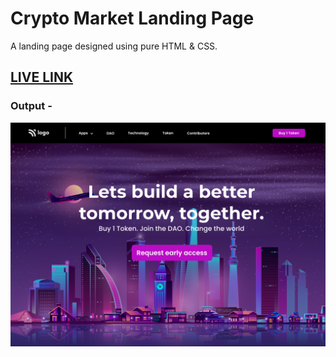 # Crypto Market Landing Page

A landing page designed using pure HTML & CSS.


## [LIVE LINK](https://crypto-market-pratik-ramteke.netlify.app/)

### Output -

![Output Image](./output.png)